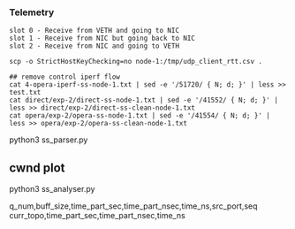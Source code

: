 ### Telemetry

```
slot 0 - Receive from VETH and going to NIC
slot 1 - Receive from NIC but going back to NIC
slot 2 - Receive from NIC and going to VETH
```

```
scp -o StrictHostKeyChecking=no node-1:/tmp/udp_client_rtt.csv .

## remove control iperf flow
cat 4-opera-iperf-ss-node-1.txt | sed -e '/51720/ { N; d; }' | less >> test.txt
cat direct/exp-2/direct-ss-node-1.txt | sed -e '/41552/ { N; d; }' | less >> direct/exp-2/direct-ss-clean-node-1.txt
cat opera/exp-2/opera-ss-node-1.txt | sed -e '/41554/ { N; d; }' | less >> opera/exp-2/opera-ss-clean-node-1.txt
```


python3 ss_parser.py

## cwnd plot
python3 ss_analyser.py 

q_num,buff_size,time_part_sec,time_part_nsec,time_ns,src_port,seq
curr_topo,time_part_sec,time_part_nsec,time_ns